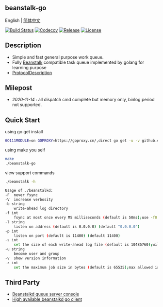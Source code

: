 ## beanstalk-go

English | [简体中文](readme.md)

[![Build Status](https://travis-ci.org/sjatsh/beanstalk-go.svg?branch=main)](https://travis-ci.org/sjatsh/beanstalk-go.svg?branch=main)
[![Codecov](https://img.shields.io/codecov/c/github/sjatsh/beanstalk-go/main)](https://github.com/sjatsh/beanstalk-go)
[![Release](https://img.shields.io/github/release/sjatsh/beanstalk-go.svg?label=Release)](https://github.com/sjatsh/beanstalk-go/releases)
[![License](https://img.shields.io/github/license/sjatsh/beanstalk-go)](https://github.com/sjatsh/beanstalk-go)

## Description

 - Simple and fast general purpose work queue.
 - Fully [Beanstalk](https://github.com/beanstalkd/beanstalkd) compatible task queue implemented by golang for learning
purpose
 - [ProtocolDescription](protocol.zh-CN.md)

## Milepost

 - *2020-11-14* : all dispatch cmd complete but memory only, binlog period not supported. 

## Quick Start

using go get install
```bash
GO111MODULE=on GOPROXY=https://goproxy.cn/,direct go get -u -v github.com/sjatsh/beanstalk-go
```

using make you self
```bash
make
./beanstalk-go
```
view support commands

```bash
./beanstalk -h
```

```bash
Usage of ./beanstalkd:
-F	never fsync
-V	increase verbosity
-b string
  	write-ahead log directory
-f int
  	fsync at most once every MS milliseconds (default is 50ms);use -f0 for "always fsync" (default 50)
-l string
  	listen on address (default is 0.0.0.0) (default "0.0.0.0")
-p int
  	listen on port (default is 11400) (default 11400)
-s int
  	set the size of each write-ahead log file (default is 10485760);will be rounded up to a multiple of 4096 bytes (default 10485760)
-u string
  	become user and group
-v	show version information
-z int
  	set the maximum job size in bytes (default is 65535);max allowed is 1073741824 bytes (default 65535)
```

## Third Party

 - [Beanstalkd queue server console](https://github.com/xuri/aurora)
 - [High available beanstalkd go client](https://github.com/tal-tech/go-queue)